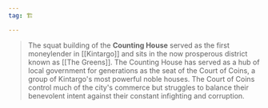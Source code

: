 ```yaml
---
tag: 🏗️

---
```

> The squat building of the **Counting House** served as the first moneylender in [[Kintargo]] and sits in the now prosperous district known as [[The Greens]]. The Counting House has served as a hub of local government for generations as the seat of the Court of Coins, a group of Kintargo's most powerful noble houses. The Court of Coins control much of the city's commerce but struggles to balance their benevolent intent against their constant infighting and corruption.








